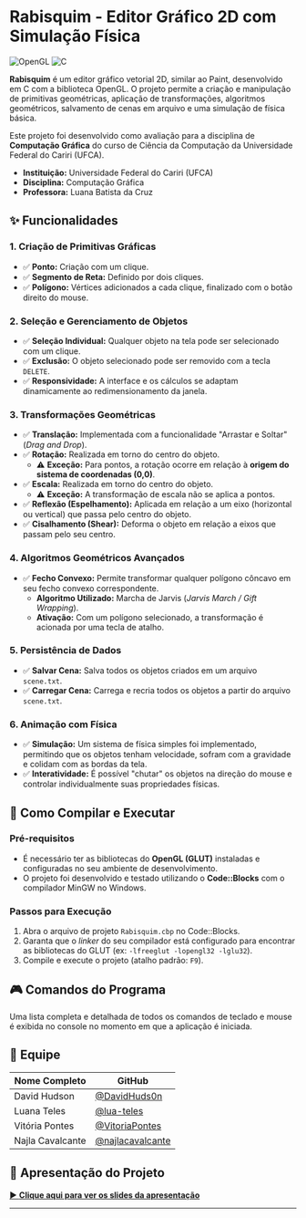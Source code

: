 # Rabisquim - Editor Gráfico 2D com Simulação Física

![OpenGL](https://img.shields.io/badge/OpenGL-5586A4?style=for-the-badge&logo=opengl)
![C](https://img.shields.io/badge/C-00599C?style=for-the-badge&logo=c)

**Rabisquim** é um editor gráfico vetorial 2D, similar ao Paint, desenvolvido em C com a biblioteca OpenGL. O projeto permite a criação e manipulação de primitivas geométricas, aplicação de transformações, algoritmos geométricos, salvamento de cenas em arquivo e uma simulação de física básica.

Este projeto foi desenvolvido como avaliação para a disciplina de **Computação Gráfica** do curso de Ciência da Computação da Universidade Federal do Cariri (UFCA).

- **Instituição:** Universidade Federal do Cariri (UFCA)
- **Disciplina:** Computação Gráfica
- **Professora:** Luana Batista da Cruz

## ✨ Funcionalidades

### 1. Criação de Primitivas Gráficas
- ✅ **Ponto:** Criação com um clique.
- ✅ **Segmento de Reta:** Definido por dois cliques.
- ✅ **Polígono:** Vértices adicionados a cada clique, finalizado com o botão direito do mouse.

### 2. Seleção e Gerenciamento de Objetos
- ✅ **Seleção Individual:** Qualquer objeto na tela pode ser selecionado com um clique.
- ✅ **Exclusão:** O objeto selecionado pode ser removido com a tecla `DELETE`.
- ✅ **Responsividade:** A interface e os cálculos se adaptam dinamicamente ao redimensionamento da janela.

### 3. Transformações Geométricas
- ✅ **Translação:** Implementada com a funcionalidade "Arrastar e Soltar" (*Drag and Drop*).
- ✅ **Rotação:** Realizada em torno do centro do objeto.
  - ⚠️ **Exceção:** Para pontos, a rotação ocorre em relação à **origem do sistema de coordenadas (0,0)**.
- ✅ **Escala:** Realizada em torno do centro do objeto.
  - ⚠️ **Exceção:** A transformação de escala não se aplica a pontos.
- ✅ **Reflexão (Espelhamento):** Aplicada em relação a um eixo (horizontal ou vertical) que passa pelo centro do objeto.
- ✅ **Cisalhamento (Shear):** Deforma o objeto em relação a eixos que passam pelo seu centro.

### 4. Algoritmos Geométricos Avançados
- ✅ **Fecho Convexo:** Permite transformar qualquer polígono côncavo em seu fecho convexo correspondente.
  - **Algoritmo Utilizado:** Marcha de Jarvis (*Jarvis March / Gift Wrapping*).
  - **Ativação:** Com um polígono selecionado, a transformação é acionada por uma tecla de atalho.

### 5. Persistência de Dados
- ✅ **Salvar Cena:** Salva todos os objetos criados em um arquivo `scene.txt`.
- ✅ **Carregar Cena:** Carrega e recria todos os objetos a partir do arquivo `scene.txt`.

### 6. Animação com Física
- ✅ **Simulação:** Um sistema de física simples foi implementado, permitindo que os objetos tenham velocidade, sofram com a gravidade e colidam com as bordas da tela.
- ✅ **Interatividade:** É possível "chutar" os objetos na direção do mouse e controlar individualmente suas propriedades físicas.

## 🔧 Como Compilar e Executar

### Pré-requisitos
- É necessário ter as bibliotecas do **OpenGL (GLUT)** instaladas e configuradas no seu ambiente de desenvolvimento.
- O projeto foi desenvolvido e testado utilizando o **Code::Blocks** com o compilador MinGW no Windows.

### Passos para Execução
1.  Abra o arquivo de projeto `Rabisquim.cbp` no Code::Blocks.
2.  Garanta que o *linker* do seu compilador está configurado para encontrar as bibliotecas do GLUT (ex: `-lfreeglut -lopengl32 -lglu32`).
3.  Compile e execute o projeto (atalho padrão: `F9`).

## 🎮 Comandos do Programa

Uma lista completa e detalhada de todos os comandos de teclado e mouse é exibida no console no momento em que a aplicação é iniciada.

## 👥 Equipe

| Nome Completo     | GitHub                                       |
| ----------------- | -------------------------------------------- |
| David Hudson      | [@DavidHuds0n](https://github.com/DavidHuds0n) |
| Luana Teles       | [@lua-teles](https://github.com/lua-teles)   |
| Vitória Pontes    | [@VitoriaPontes](https://github.com/VitoriaPontes) |
| Najla Cavalcante  | [@najlacavalcante](https://github.com/najlacavalcante) |

## 📂 Apresentação do Projeto

[▶️ **Clique aqui para ver os slides da apresentação**](https://www.canva.com/design/DAGw01s627Q/BwhAeneoHE8mQXTq5hissA/edit)

---
